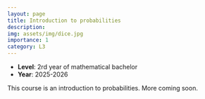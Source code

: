 ```yaml
---
layout: page
title: Introduction to probabilities
description:
img: assets/img/dice.jpg
importance: 1
category: L3
---
```


- **Level**: 2rd year of mathematical bachelor
- **Year**: 2025-2026

This course is an introduction to probabilities. More coming soon.

